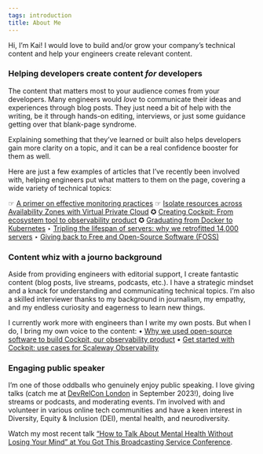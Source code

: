 ```yaml
---
tags: introduction
title: About Me
---
```


Hi, I’m Kai! I would love to build and/or grow your company’s technical content  and help your engineers create relevant content.
### Helping developers create content *for* developers
The content that matters most to your audience comes from your developers. Many engineers would *love* to communicate their ideas and experiences through blog posts. They just need a bit of help with the writing, be it through hands-on editing, interviews, or just some guidance getting over that blank-page syndrome. 

Explaining something that they’ve learned or built also helps developers gain more clarity on a topic, and it can be a real confidence booster for them as well.

Here are just a few examples of articles that I’ve recently been involved with, helping engineers put what matters to them on the page, covering a wide variety of technical topics:

☞ [A primer on effective monitoring practices](https://www.scaleway.com/en/blog/effective-monitoring-practices/)
☞ [Isolate resources across Availability Zones with Virtual Private Cloud](https://www.scaleway.com/en/blog/virtual-private-cloud-public-beta/)
✪ [Creating Cockpit: From ecosystem tool to observability product](https://www.scaleway.com/en/blog/cockpit-observability-tool-product/)
✪ [Graduating from Docker to Kubernetes](https://www.scaleway.com/en/blog/from-docker-to-kubernetes/)
‣ [Tripling the lifespan of servers: why we retrofitted 14,000 servers](https://www.scaleway.com/en/blog/the-transformers-project/)
‣ [Giving back to Free and Open-Source Software (FOSS)](https://www.scaleway.com/en/blog/foss-giving-back/)

### Content whiz with a journo background
Aside from providing engineers with editorial support, I create fantastic content (blog posts, live streams, podcasts, etc.). I have a strategic mindset and a knack for understanding and communicating technical topics. I’m also a skilled interviewer thanks to my background in journalism, my empathy, and my endless curiosity and eagerness to learn new things.

I currently work more with engineers than I write my own posts. But when I do, I bring my own voice to the content:
• [Why we used open-source software to build Cockpit, our observability product](https://www.scaleway.com/en/blog/cockpit-scaleway-observability-product/)
• [Get started with Cockpit: use cases for Scaleway Observability](https://www.scaleway.com/en/blog/cockpit-observability-use-cases/)

### Engaging public speaker
I’m one of those oddballs who genuinely enjoy public speaking. I love giving talks (catch me at [DevRelCon London](https://london-2023.devrelcon.dev/speaker/kai-katschthaler/) in September 2023!), doing live streams or podcasts, and moderating events. I’m involved with and volunteer in various online tech communities and have a keen interest in Diversity, Equity & Inclusion (DEI), mental health, and neurodiversity.

Watch my most recent talk [“How to Talk About Mental Health Without Losing Your Mind” at You Got This Broadcasting Service Conference](https://yougotthis.io/library/talk-about-mental-health-combat-stigma).